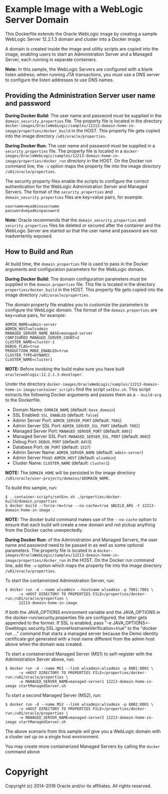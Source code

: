 Example Image with a  WebLogic Server Domain
=============================================
This Dockerfile extends the Oracle WebLogic image by creating a sample WebLogic Server  12.2.1.3 domain and cluster into a Docker image.

A domain is created inside the image and utility scripts are copied into the image, enabling users to start an Administration Server and a Managed Server, each running in separate containers. 

**Note:** In this sample, the WebLogic Servers are configured with a blank listen address; when running JTA transactions, you must use a DNS server to configure the listen addresses to use DNS names.

## Providing the Administration Server user name and password


**During Docker Build:** The user name and password must be supplied in the `domain_security.properties` file.  The property file is located in the directory `docker-images/OracleWebLogic/samples/12213-domain-home-in-image/properties/docker_build` in the HOST. This property file gets copied into the image directory `/u01/oracle/properties`.

**During Docker Run:** The user name and password must be supplied in a `security.properties` file.  The property file is located in a `docker-images/OracleWebLogic/samples/12213-domain-home-in-image/properties/docker_run` directory in the HOST. On the Docker run command line, the `-v` option maps the property file into the image directory `/u01/oracle/properties`.


The security property files enable the scripts to configure the correct authentication for the WebLogic Administration Server and Managed Servers. The format of the `security.properties` and `domain_security.properties` files are key=value pairs, for example:

	username=myadminusername
	password=myadminpassword

**Note:** Oracle recommends that the `domain_security.properties` and `security.properties` files be deleted or secured after the container and the WebLogic Server are started so that the user name and password are not inadvertently exposed.

## How to Build and Run
At build time, the `domain.properties` file is used to pass in the Docker arguments and configuration parameters for the WebLogic domain.


**During Docker Build:** The domain configuration parameters must be supplied in the `domain.properties` file.  This file is located in the directory `properties/docker_build` in the HOST. This property file gets copied into the image directory `/u01/oracle/properties`.


The domain property file enables you to customize the parameters to configure the WebLogic domain. The format of the `domain.properties` are key=value pairs, for example:

	ADMIN_NAME=admin-server
	ADMIN_HOST=wlsadmin
	MANAGED_SERVER_NAME_BASE=managed-server
	CONFIGURED_MANAGED_SERVER_COUNT=2
	CLUSTER_NAME=cluster-1
	DEBUG_FLAG=true
	PRODUCTION_MODE_ENABLED=true
	CLUSTER_TYPE=DYNAMIC
	CLUSTER_NAME=cluster1

**NOTE:** Before invoking the build make sure you have built `oracle/weblogic:12.2.1.3-developer`.


Under the directory `docker-images/OracleWebLogic/samples/12213-domain-home-in-image/container_scripts` find the script `setEnv.sh`. This script extracts the following Docker arguments and passes them as a `--build-arg` to the Dockerfile.


* Domain Name:              `DOMAIN_NAME`             (default: `base_domain`)  
* SSL Enabled:              `SSL_ENABLED`             (default: `false`)
* Admin Server Port:        `ADMIN_SERVER_PORT`       (default: `7001`)          
* Admin Server SSL Port:    `ADMIN_SERVER_SSL_PORT`   (default: `7002`)          
* Managed Server Port:      `MANAGED_SERVER_PORT`     (default: `8001`)          
* Managed Server SSL Port:  `MANAGED_SERVER_SSL_PORT` (default: `8002`)          
* Debug Port:               `DEBUG_PORT`              (default: `8453`)
* Database Port:            `DB_PORT`                 (default: `1527`)
* Admin Server Name:        `ADMIN_SERVER_NAME`       (default: `admin-server`)
* Admin Server Host:        `ADMIN_HOST`              (default: `wlsadmin`)
* Cluster Name:             `CLUSTER_NAME`            (default: `cluster1`)

**NOTE:** The `DOMAIN_HOME` will be persisted in the image directory `/u01/oracle/user-projects/domains/$DOMAIN_NAME`.

To build this sample, run:

 	$ . container-scripts/setEnv.sh ./properties/docker-build/domain.properties
 	$ docker build --force-rm=true --no-cache=true $BUILD_ARG -t 12213-domain-home-in-image .

**NOTE:** The docker build command makes use of the `--no-cache` option to ensure that each build will create a new domain and not pickup anything from the Docker cache unexpectedly.

**During Docker Run:** of the Administration and Managed Servers, the user name and password need to be passed in as well as some optional parameters. The property file is located in a `docker-images/OracleWebLogic/samples/12213-domain-home-in-image/properties/docker_run` in the HOST. On the Docker run command line, add the `-v` option which maps the property file into the image directory `/u01/oracle/properties`.


To start the containerized Administration Server, run:

	$ docker run -d --name wlsadmin --hostname wlsadmin -p 7001:7001 \
          -v <HOST DIRECTORY TO PROPERTIES FILE>/properties/docker-run:/u01/oracle/properties \
          12213-domain-home-in-image

If both the JAVA_OPTIONS environment variable and the JAVA_OPTIONS in the docker-run/security.properties file are configured, the latter gets appended to the former. If SSL is enabled, pass "-e JAVA_OPTIONS=-Dweblogic.security.SSL.ignoreHostnameVerification=true" to the "docker run ..." command that starts a managed server because the Demo identity certificate got generated with a host name different from the admin host above when the domain was created.

To start a containerized Managed Server (MS1) to self-register with the Administration Server above, run:

	$ docker run -d --name MS1 --link wlsadmin:wlsadmin -p 8001:8001 \
          -v <HOST DIRECTORY TO PROPERTIES FILE>/properties/docker-run:/u01/oracle/properties \
          -e MANAGED_SERVER_NAME=managed-server1 12213-domain-home-in-image startManagedServer.sh

To start a second Managed Server (MS2), run:

	$ docker run -d --name MS2 --link wlsadmin:wlsadmin -p 8002:8001 \
          -v <HOST DIRECTORY TO PROPERTIES FILE>/properties/docker-run:/u01/oracle/properties \
          -e MANAGED_SERVER_NAME=managed-server2 12213-domain-home-in-image startManagedServer.sh

The above scenario from this sample will give you a WebLogic domain with a cluster set up on a single host environment.

You may create more containerized Managed Servers by calling the `docker` command above

# Copyright
Copyright (c) 2014-2018 Oracle and/or its affiliates. All rights reserved.
